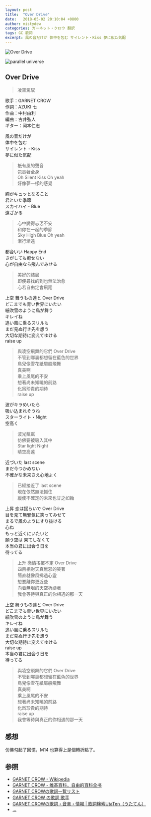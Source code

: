 ```yaml
---
layout: post
title:  "Over Drive"
date:   2018-05-02 20:10:04 +0800
author: mistydew
categories: ガーネット・クロウ 翻訳
tags: GC 歌詞
excerpt: 風の音だけが 体中を包む サイレント・Kiss 夢に似た気配
---
```

![Over Drive](https://raw.githubusercontent.com/mistydew/gc2/master/cover/single/Single_31th_Over_Drive.jpg)

![parallel universe](https://raw.githubusercontent.com/mistydew/gc2/master/cover/album/Album_08th_parallel_universe.jpg)

## Over Drive
> 凌空駕馭

歌手：GARNET CROW<br>
作詞：AZUKI 七<br>
作曲：中村由利<br>
編曲：古井弘人<br>
ギター：岡本仁志

風の音だけが<br>
体中を包む<br>
サイレント・Kiss<br>
夢に似た気配

> 衹有風的聲音<br>
> 包裹著全身<br>
> Oh Silent Kiss Oh yeah<br>
> 好像夢一樣的感覺

胸がキュッとなること<br>
君といた季節<br>
スカイハイ・Blue<br>
遠ざかる

> 心中變得忐忑不安<br>
> 和你在一起的季節<br>
> Sky High Blue Oh yeah<br>
> 漸行漸遠

都合いい Happy End<br>
さがしても癒せない<br>
心が自由なら飛んでみせる

> 美好的結局<br>
> 即便尋找的到也無法治愈<br>
> 心若自由定會飛翔

上空 舞うもの達と Over Drive<br>
どこまでも青い世界にいたい<br>
紙吹雪のように鳥が舞う<br>
キレイね<br>
追い風に乗るスリルも<br>
まだ見ぬ行き先を想う<br>
大切な期待に変えてゆける<br>
raise up

> 與凌空飛舞的它們 Over Drive<br>
> 不管到哪裏都想留在藍色的世界<br>
> 鳥兒像雪花紙屑般飛舞<br>
> 真美啊<br>
> 乘上風尾的不安<br>
> 想著尚未知曉的前路<br>
> 化爲珍貴的期待<br>
> raise up

波がキラめいたら<br>
吸い込まれそうね<br>
スターライト・Night<br>
空高く

> 波光粼粼<br>
> 仿佛要被吸入其中<br>
> Star light Night<br>
> 晴空高遠

近づいた last scene<br>
まだ今つかめない<br>
不確かな未来さえ心地よく

> 已經接近了 last scene<br>
> 現在依然無法抓住<br>
> 縱使不確定的未來也甘之如飴

上昇 恋は揺らいで Over Drive<br>
目を見て無邪気に笑ってみせて<br>
まるで風のようにすり抜ける<br>
心ね<br>
もっと近くにいたいと<br>
願う空は 果てしなくて<br>
本当の君に出会う日を<br>
待ってる

> 上升 戀情搖擺不定 Over Drive<br>
> 四目相對天真無邪的笑著<br>
> 簡直就像風拂過心靈<br>
> 想要離你更近些<br>
> 向着無垠的天空祈禱著<br>
> 我會等待與真正的你相遇的那一天

上空 舞うもの達と Over Drive<br>
どこまでも青い世界にいたい<br>
紙吹雪のように鳥が舞う<br>
キレイね<br>
追い風に乗るスリルも<br>
まだ見ぬ行き先を想う<br>
大切な期待に変えてゆける<br>
raise up<br>
本当の君に出会う日を<br>
待ってる

> 與凌空飛舞的它們 Over Drive<br>
> 不管到哪裏都想留在藍色的世界<br>
> 鳥兒像雪花紙屑般飛舞<br>
> 真美啊<br>
> 乘上風尾的不安<br>
> 想著尚未知曉的前路<br>
> 化爲珍貴的期待<br>
> raise up<br>
> 我會等待與真正的你相遇的那一天

## 感想
仿佛勾起了回憶，M14 也算得上是個轉折點了。

## 参照
* [GARNET CROW - Wikipedia](https://ja.wikipedia.org/wiki/GARNET_CROW)
* [GARNET CROW - 维基百科，自由的百科全书](https://zh.wikipedia.org/wiki/GARNET_CROW)
* [GARNET CROWの歌詞一覧リスト](https://www.uta-net.com/artist/344)
* [GARNET CROW の歌詞 歌手](http://www.kasi-time.com/subcat-uta-167-1.html)
* [GARNET CROWの歌詞・音楽・情報 \| 歌詞検索UtaTen（うたてん）](https://utaten.com/artist/GARNET+CROW)
* [...](https://github.com/mistydew/gc)
